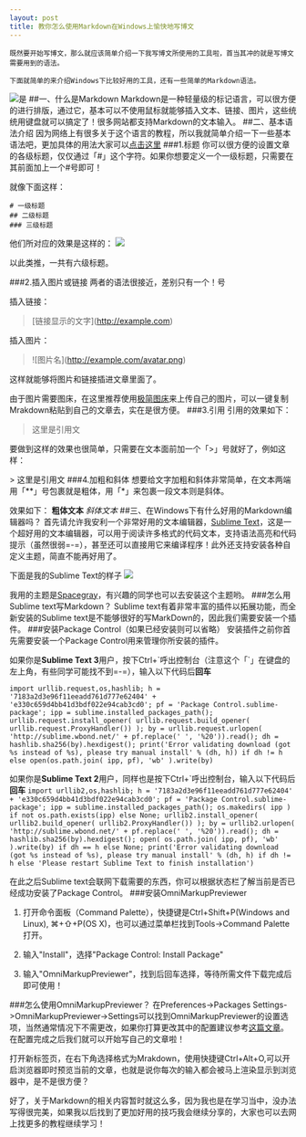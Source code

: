 ```yaml
---
layout: post
title: 教你怎么使用Markdown在Windows上愉快地写博文
---
```


	既然要开始写博文，那么就应该简单介绍一下我写博文所使用的工具啦，首当其冲的就是写博文需要用到的语法。

	下面就简单的来介绍Windows下比较好用的工具，还有一些简单的Markdown语法。

![是](http://img-storage.qiniudn.com/15-11-3/36900713.jpg)
##一、什么是Markdown
Markdown是一种轻量级的标记语言，可以很方便的进行排版，通过它，基本可以不使用鼠标就能够插入文本、链接、图片，这些统统用键盘就可以搞定了！很多网站都支持Markdown的文本输入。
##二、基本语法介绍
因为网络上有很多关于这个语言的教程，所以我就简单介绍一下一些基本语法吧，更加具体的用法大家可以[点击这里](http://wowubuntu.com/markdown/#list)
###1.标题
你可以很方便的设置文章的各级标题，仅仅通过「#」这个字符。如果你想要定义一个一级标题，只需要在其前面加上一个#号即可！

就像下面这样：

	# 一级标题
	## 二级标题
	### 三级标题
他们所对应的效果是这样的：
![](http://ww1.sinaimg.cn/large/74311666jw1exo8ordku5j206205vt8v.jpg)

以此类推，一共有六级标题。

###2.插入图片或链接
两者的语法很接近，差别只有一个！号

插入链接：
> \[链接显示的文字](http://example.com)

插入图片：
> \!\[图片名](http://example.com/avatar.png)

这样就能够将图片和链接插进文章里面了。

由于图片需要图床，在这里推荐使用[极简图床](http://yotuku.cn/)来上传自己的图片，可以一键复制Mrakdown粘贴到自己的文章去，实在是很方便。
###3.引用
引用的效果如下：
> 这里是引用文

要做到这样的效果也很简单，只需要在文本面前加一个「>」号就好了，例如这样：

\> 这里是引用文
###4.加粗和斜体
想要给文字加粗和斜体非常简单，在文本两端用「\*\*」号包裹就是粗体，用「\*」来包裹一段文本则是斜体。

效果如下：
**粗体文本** *斜体文本*
##三、在Windows下有什么好用的Markdown编辑器吗？
首先请允许我安利一个非常好用的文本编辑器，[Sublime Text](http://www.sublimetext.com/3)，这是一个超好用的文本编辑器，可以用于阅读许多格式的代码文本，支持语法高亮和代码提示（虽然很弱=-=），甚至还可以直接用它来编译程序！此外还支持安装各种自定义主题，简直不能再好用了。

下面是我的Sublime Text的样子
![](http://ww2.sinaimg.cn/large/74311666jw1exo9amox7uj211x0ki0yk.jpg)

我用的主题是[Spacegray](http://kkga.github.io/spacegray/)，有兴趣的同学也可以去安装这个主题哟。
###怎么用Sublime text写Markdown？
Sublime text有着非常丰富的插件以拓展功能，而全新安装的Sublime text是不能够很好的写MarkDown的，因此我们需要安装一个插件。
###安装Package Control（如果已经安装则可以省略）
安装插件之前你首先需要安装一个Package Control用来管理你所安装的插件。

如果你是**Sublime Text 3**用户，按下Ctrl+\`呼出控制台（注意这个「\`」在键盘的左上角，有些同学可能找不到=-=），输入以下代码后**回车**

`import urllib.request,os,hashlib; h = '7183a2d3e96f11eeadd761d777e62404' + 'e330c659d4bb41d3bdf022e94cab3cd0'; pf = 'Package Control.sublime-package'; ipp = sublime.installed_packages_path(); urllib.request.install_opener( urllib.request.build_opener( urllib.request.ProxyHandler()) ); by = urllib.request.urlopen( 'http://sublime.wbond.net/' + pf.replace(' ', '%20')).read(); dh = hashlib.sha256(by).hexdigest(); print('Error validating download (got %s instead of %s), please try manual install' % (dh, h)) if dh != h else open(os.path.join( ipp, pf), 'wb' ).write(by)`



如果你是**Sublime Text 2**用户，同样也是按下Ctrl+\`呼出控制台，输入以下代码后**回车**
`import urllib2,os,hashlib; h = '7183a2d3e96f11eeadd761d777e62404' + 'e330c659d4bb41d3bdf022e94cab3cd0'; pf = 'Package Control.sublime-package'; ipp = sublime.installed_packages_path(); os.makedirs( ipp ) if not os.path.exists(ipp) else None; urllib2.install_opener( urllib2.build_opener( urllib2.ProxyHandler()) ); by = urllib2.urlopen( 'http://sublime.wbond.net/' + pf.replace(' ', '%20')).read(); dh = hashlib.sha256(by).hexdigest(); open( os.path.join( ipp, pf), 'wb' ).write(by) if dh == h else None; print('Error validating download (got %s instead of %s), please try manual install' % (dh, h) if dh != h else 'Please restart Sublime Text to finish installation')`

在此之后Sublime text会联网下载需要的东西，你可以根据状态栏了解当前是否已经成功安装了Package Control。
###安装Omni​Markup​Previewer
1. 打开命令面板（Command Palette），快捷键是Ctrl+Shift+P(Windows and Linux), ⌘+⇧+P(OS X)，也可以通过菜单栏找到Tools->Command Palette打开。

2. 输入"Install"，选择"Package Control: Install Package"

3. 输入"OmniMarkupPreviewer"，找到后回车选择，等待所需文件下载完成后即可使用！

###怎么使用Omni​Markup​Previewer？
在Preferences->Packages Settings->Omni​Markup​Previewer->Settings可以找到Omni​Markup​Previewer的设置选项，当然通常情况下不需更改，如果你打算更改其中的配置建议参考[这篇文章](http://blog.leanote.com/post/54bfa17b8404f03097000000)。
在配置完成之后我们就可以开始写自己的文章啦！

打开新标签页，在右下角选择格式为Mrakdown，使用快捷键Ctrl+Alt+O,可以开启浏览器即时预览当前的文章，也就是说你每次的输入都会被马上渲染显示到浏览器中，是不是很方便？

好了，关于Markdown的相关内容暂时就这么多，因为我也是在学习当中，没办法写得很完美，如果我以后找到了更加好用的技巧我会继续分享的，大家也可以去网上找更多的教程继续学习！
